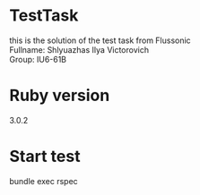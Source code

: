 # TestTask
this is the solution of the test task from Flussonic<br/>
Fullname: Shlyuazhas Ilya Victorovich<br/>
Group: IU6-61B

# Ruby version
3.0.2

# Start test
bundle exec rspec